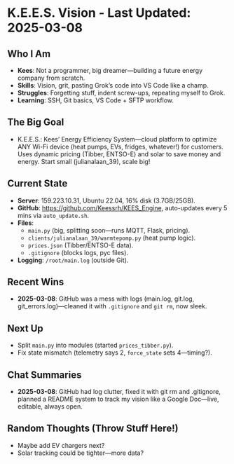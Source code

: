 # K.E.E.S. Vision - Last Updated: 2025-03-08

## Who I Am
- **Kees**: Not a programmer, big dreamer—building a future energy company from scratch.
- **Skills**: Vision, grit, pasting Grok’s code into VS Code like a champ.
- **Struggles**: Forgetting stuff, indent screw-ups, repeating myself to Grok.
- **Learning**: SSH, Git basics, VS Code + SFTP workflow.

## The Big Goal
- K.E.E.S.: Kees’ Energy Efficiency System—cloud platform to optimize ANY Wi-Fi device (heat pumps, EVs, fridges, whatever!) for customers. Uses dynamic pricing (Tibber, ENTSO-E) and solar to save money and energy. Start small (julianalaan_39), scale big!

## Current State
- **Server**: 159.223.10.31, Ubuntu 22.04, 16% disk (3.7GB/25GB).
- **GitHub**: https://github.com/Keessrh/KEES_Engine, auto-updates every 5 mins via `auto_update.sh`.
- **Files**: 
  - `main.py` (big, splitting soon—runs MQTT, Flask, pricing).
  - `clients/julianalaan_39/warmtepomp.py` (heat pump logic).
  - `prices.json` (Tibber/ENTSO-E data).
  - `.gitignore` (blocks logs, pyc files).
- **Logging**: `/root/main.log` (outside Git).

## Recent Wins
- **2025-03-08**: GitHub was a mess with logs (main.log, git.log, git_errors.log)—cleaned it with `.gitignore` and `git rm`, now sleek.

## Next Up
- Split `main.py` into modules (started `prices_tibber.py`).
- Fix state mismatch (telemetry says 2, `force_state` sets 4—timing?).

## Chat Summaries
- **2025-03-08**: GitHub had log clutter, fixed it with git rm and .gitignore, planned a README system to track my vision like a Google Doc—live, editable, always open.

## Random Thoughts (Throw Stuff Here!)
- Maybe add EV chargers next?
- Solar tracking could be tighter—more data?